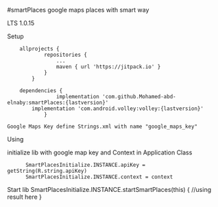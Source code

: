 #smartPlaces
    google maps places with smart way

 LTS 1.0.15

 Setup

	    allprojects {
         		repositories {
         			...
         			maven { url 'https://jitpack.io' }
         		}
         	}

        dependencies {
         	        implementation 'com.github.Mohamed-abd-elnaby:smartPlaces:{lastversion}'
			implementation 'com.android.volley:volley:{lastversion}'
             	}
		
	Google Maps Key define Strings.xml with name "google_maps_key"
	


 Using

  initialize lib with google map key and Context in Application Class

          SmartPlacesInitialize.INSTANCE.apiKey = getString(R.string.apiKey)
          SmartPlacesInitialize.INSTANCE.context = context

  Start lib
          SmartPlacesInitialize.INSTANCE.startSmartPlaces(this) {
                        //using result here
                    }
